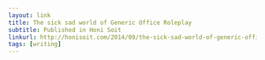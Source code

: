 ```yaml
---
layout: link
title: The sick sad world of Generic Office Roleplay
subtitle: Published in Honi Soit
linkurl: http://honisoit.com/2014/09/the-sick-sad-world-of-generic-office-roleplay/
tags: [writing]
---
```

